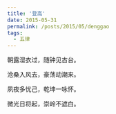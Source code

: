 ```yaml
---
title: '登高'
date: 2015-05-31
permalink: /posts/2015/05/denggao 
tags:
  - 五律
---
```


朝露湿衣过，随钟见古台。

沧桑入风去，豪荡动潮来。

夙夜多忧己，乾坤一咏怀。

微光日将起，崇岭不遮白。



 